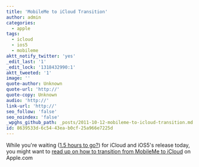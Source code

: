 ```yaml
---
title: 'MobileMe to iCloud Transition'
author: admin
categories:
  - apple
tags:
  - icloud
  - ios5
  - mobileme
aktt_notify_twitter: 'yes'
_edit_last: '1'
_edit_lock: '1318432990:1'
aktt_tweeted: '1'
image: ''
quote-author: Unknown
quote-url: 'http://'
quote-copy: Unknown
audio: 'http://'
link-url: 'http://'
seo_follow: 'false'
seo_noindex: 'false'
_wpghs_github_path: _posts/2011-10-12-mobileme-to-icloud-transition.md
id: 8639533d-6c54-43ea-b0cf-25a966e7225d
---
```

<p>While you're waiting (<a href="https://twitter.com/ichris/status/124133984958554113">1.5 hours to go?</a>) for iCloud and iOS5's release today, you might want to <a href="http://www.apple.com/mobileme/transition.html">read up on how to transition from MobileMe to iCloud</a> on Apple.com</p>
